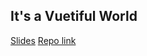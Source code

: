 ## It's a Vuetiful World

[Slides](http://slides.com/beatobongco/it-s-a-vuetiful-world#/)
[Repo link](https://github.com/beatobongco/vuetiful-world)
